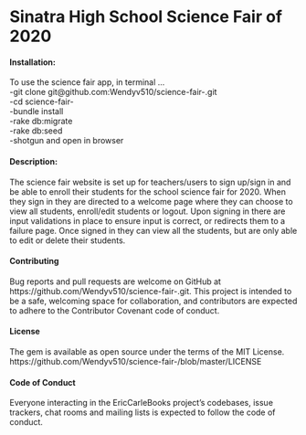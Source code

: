 <h1> Sinatra High School Science Fair of 2020 </h1>

<h4> Installation: </h4>
   <p>To use the science fair app, in terminal ... <br>
   -git clone git@github.com:Wendyv510/science-fair-.git<br>
   -cd science-fair- <br>
   -bundle install <br>
   -rake db:migrate <br>
   -rake db:seed <br> 
   -shotgun and open in browser </p>
   
<h4> Description: </h4>
 <p> The science fair website is set up for teachers/users to sign up/sign in and be able to enroll their students for the school science fair for 2020. When they sign in they are directed to a welcome page where they can choose to view all students, enroll/edit students or logout. Upon signing in there are input validations in place to ensure input is correct, or redirects them to a failure page. Once signed in they can view all the students, but are only able to edit or delete their students.     <p>  
  
   
   
<h4> Contributing </h4>
<p> Bug reports and pull requests are welcome on GitHub at https://github.com/Wendyv510/science-fair-.git. This project is intended to be a safe, welcoming space for collaboration, and contributors are expected to adhere to the Contributor Covenant code of conduct. </p>

<h4> License </h4>
<p> The gem is available as open source under the terms of the MIT License.
    https://github.com/Wendyv510/science-fair-/blob/master/LICENSE</p>

<h4> Code of Conduct </h4>
 <p> Everyone interacting in the EricCarleBooks project’s codebases, issue trackers, chat rooms and mailing lists is expected to follow the code of conduct. </p> 